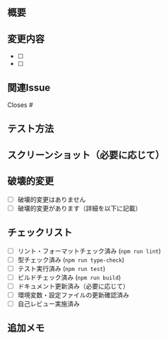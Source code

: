 ## 概要
<!-- 変更内容の概要を記載 -->

## 変更内容
<!-- 具体的な変更点をリスト形式で記載 -->
- [ ] 
- [ ] 

## 関連Issue
<!-- 関連するIssue番号を記載 -->
Closes #

## テスト方法
<!-- テスト手順や確認方法を記載 -->

## スクリーンショット（必要に応じて）
<!-- UI変更がある場合はスクリーンショットを添付 -->

## 破壊的変更
<!-- 破壊的変更がある場合は記載 -->
- [ ] 破壊的変更はありません
- [ ] 破壊的変更があります（詳細を以下に記載）

## チェックリスト
- [ ] リント・フォーマットチェック済み (`npm run lint`)
- [ ] 型チェック済み (`npm run type-check`)
- [ ] テスト実行済み (`npm run test`)
- [ ] ビルドチェック済み (`npm run build`)
- [ ] ドキュメント更新済み（必要に応じて）
- [ ] 環境変数・設定ファイルの更新確認済み
- [ ] 自己レビュー実施済み

## 追加メモ
<!-- その他特記事項があれば記載 --> 